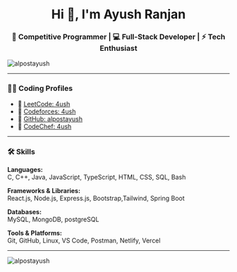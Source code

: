 <h1 align="center">Hi 👋, I'm Ayush Ranjan</h1>
<h3 align="center">🚀 Competitive Programmer | 💻 Full-Stack Developer | ⚡ Tech Enthusiast</h3>

<p align="left"> <img src="https://komarev.com/ghpvc/?username=alpostayush&label=Profile%20views&color=0e75b6&style=flat" alt="alpostayush" /> </p>

---

### 👨‍💻 Coding Profiles

- 🔗 [LeetCode: 4ush](https://leetcode.com/4ush)
- 🔗 [Codeforces: 4ush](https://codeforces.com/profile/alpost_06)
- 🔗 [GitHub: alpostayush](https://github.com/alpostayush)
- 🔗 [CodeChef: 4ush](https://www.codechef.com/users/code4yu49)
---

### 🛠️ Skills

**Languages:**  
C, C++, Java, JavaScript, TypeScript, HTML, CSS, SQL, Bash

**Frameworks & Libraries:**  
React.js, Node.js, Express.js, Bootstrap,Tailwind, Spring Boot 

**Databases:**  
MySQL, MongoDB, postgreSQL

**Tools & Platforms:**  
Git, GitHub, Linux, VS Code, Postman, Netlify, Vercel 


---

<p><img align="center" src="https://github-readme-streak-stats.herokuapp.com/?user=alpostayush&" alt="alpostayush" /></p>
